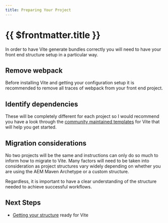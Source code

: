 ```yaml
---
title: Preparing Your Project
---
```


# {{ $frontmatter.title }}

In order to have Vite generate bundles correctly you will need to have your front end structure setup in a particular way.

## Remove webpack

Before installing Vite and getting your configuration setup it is recommended to remove all traces of webpack from your front end project.

## Identify dependencies

These will be completely different for each project so I would recommend you have a look through the [community maintained templates](https://github.com/vitejs/awesome-vite#templates) for Vite that will help you get started.

## Migration considerations

No two projects will be the same and instructions can only do so much to inform how to migrate to Vite. Many factors will need to be taken into consideration as project structures vary widely depending on whether you are using the AEM Maven Archetype or a custom structure.

Regardless, it is important to have a clear understanding of the structure needed to achieve successful workflows.

## Next Steps

- [Getting your structure](./structure/) ready for Vite
